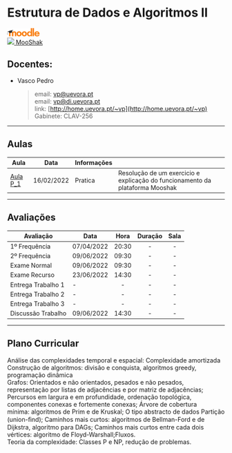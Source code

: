 # Estrutura de Dados e Algoritmos II  
[ <img width="75px" src="https://github.com/GBarradas/GBarradas/blob/main/img/moodle.png?raw=true">]()  
<a href="https://takatakata.di.uevora.pt/~mooshak/cgi-bin/execute/3842592646294549?command=login&contest=eda2_2021_prat" target="_blank"  rel="noopener noreferrer"><img src="https://github.com/GBarradas/MIUP/blob/main/mooshak.png?raw=true" /> MooShak</a>  

## Docentes:
- Vasco Pedro
  > email: [vp@uevora.pt](vp@uevora.pt)   
    email: [vp@di.uevora.pt](vp@di.uevora.pt)  
    link: [http://home.uevora.pt/~vp](http://home.uevora.pt/~vp)  
    Gabinete: CLAV-256


---  
## Aulas 

|Aula                   |Data   |Informações|                        |
|-----------------------|-------|-----------|------------------------|
|[Aula P_1](/EDA2/AulasPraticas/MaximumNunber/eda2-p1-max-number.pdf)|16/02/2022|Pratica|Resolução de um exercicio e explicação do funcionamento da plataforma Mooshak|

---
## Avaliações  

|Avaliação         |Data      |Hora |Duração|Sala    |
|------------------|----------|:---:|:-----:|:------:| 
|1º Frequência     |07/04/2022|20:30|-     |-|
|2º Frequência     |09/06/2022|09:30|-     |-|
|Exame Normal      |09/06/2022|09:30|-     |-|
|Exame Recurso     |23/06/2022|14:30|-     |-|
|Entrega Trabalho 1|-|-|-|-| 
|Entrega Trabalho 2|-|-|-|-| 
|Entrega Trabalho 3|-|-|-|-| 
|Discussão Trabalho|09/06/2022|14:30|-|-|  

--- 
## Plano Curricular
Análise das complexidades temporal e espacial: Complexidade amortizada  
Construção de algoritmos: divisão e conquista, algoritmos greedy, programação dinâmica  
Grafos: Orientados e não orientados, pesados e não pesados, representação por listas de adjacências e por matriz de adjacências;  
Percursos em largura e em profundidade, ordenação topológica, componentes conexas e fortemente conexas; Árvore de cobertura  
mínima: algoritmos de Prim e de Kruskal; O tipo abstracto de dados Partição (union-ﬁnd); Caminhos mais curtos: algoritmos de Bellman-Ford e de Dijkstra, algoritmo para DAGs; Caminhos mais curtos entre cada dois vértices: algoritmo de Floyd-Warshall;Fluxos.  
Teoria da complexidade: Classes P e NP, redução de problemas.
